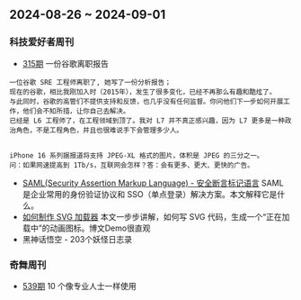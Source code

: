 ## 2024-08-26 ~ 2024-09-01
### 科技爱好者周刊
* [315期](https://github.com/ruanyf/weekly/blob/master/docs/issue-315.md) 一份谷歌离职报告
```
一位谷歌 SRE 工程师离职了, 她写了一份分析报告；
现在的谷歌，相比我刚加入时（2015年），发生了很多变化，已经不再那么有趣和酷炫了。
与此同时，谷歌的高管们不提供支持和反馈，也几乎没有任何监督。你问他们下一步如何开展工作，他们会不知所措，让你自己去解决。
已经是 L6 工程师了，在工程领域到顶了。我对 L7 并不真正感兴趣，因为 L7 更多是一种政治角色，不是工程角色，并且也很难说手下会管理多少人。


iPhone 16 系列据报道将支持 JPEG-XL 格式的图片，体积是 JPEG 的三分之一。
问：如果网速提高到 1Tb/s，互联网会怎样？答：会有更多、更大、更快的广告。
```
* [SAML(Security Assertion Markup Language) - 安全断言标记语言](https://www.sheshbabu.com/posts/visual-explanation-of-saml-authentication/) SAML 是企业常用的身份验证协议和 SSO（单点登录）解决方案。本文解释它是什么。
* [如何制作 SVG 加载器](https://www.fffuel.co/svg-spinner/) 本文一步步讲解，如何写 SVG 代码，生成一个“正在加载中”的动画图标。博文Demo很直观
* [](https://github.com/meethigher/black-wukong-youji/tree/master) 黑神话悟空 - 203个妖怪日志录

### 奇舞周刊
* [539期](https://mp.weixin.qq.com/s/HbBNxwhISigYemwVyb2INw) 10 个像专业人士一样使用 <template> HTML 标签的基本技巧
* [10 个像专业人士一样使用 <template> HTML 标签的基本技巧](https://mp.weixin.qq.com/s?__biz=MjM5MDA2MTI1MA==&mid=2649142016&idx=2&sn=fa0340ec15b81c0f086047a56baaedf1&scene=21#wechat_redirect) 页面渲染时，<template>标签内容不参与渲染，该标签主要用于临时存储通用DOM内容，做性能优化。
* [一文吃透 WebSocket 原理](https://mp.weixin.qq.com/s?__biz=MzAxODE2MjM1MA==&mid=2651621218&idx=2&sn=4d7fbc27fa1a4f7b1f76c5a831e722c6&scene=21#wechat_redirect) WebSocket协议原理面试总结文章
* [非常有用的 48 个 JavaScript 代码片段，值得收藏！](https://mp.weixin.qq.com/s?__biz=MzA4Nzg0MDM5Nw==&mid=2247521227&idx=1&sn=78b1ff4263f9140a7a0a464679c28d99&scene=21#wechat_redirect) 常用的48个JS代码片段，例如：将地址栏参数转成JSON
* [NodeJS:高性能图片格式转化](https://mp.weixin.qq.com/s?__biz=MjM5MTA1MjAxMQ==&mid=2651272622&idx=1&sn=eef3f3267824dd454370643cc9b18c0b&scene=21#wechat_redirect) Node端实现图片格式的高性能转换实践分享
* [没有轮子就自己造一个，用 fabric 写一个标尺](https://mp.weixin.qq.com/s?__biz=MzUzNjk5MTE1OQ==&mid=2247523053&idx=1&sn=ff6813971bad6055829a400672f09c07&scene=21#wechat_redirect) 使用两个canvas实现 标尺分享，fabric.js 是一个强大的基于 HTML5 <canvas> 元素的 JavaScript 库，主要用于创建和操作矢量图形以及复杂的图形对象。
* [NextJs 14 从入门到精通（长文预警）](https://mp.weixin.qq.com/s?__biz=MzA5NjUxMTM2MQ==&mid=2247503783&idx=1&sn=ed6754f015f24ac3b5104e9922227147&scene=21#wechat_redirect) 大而全的 NexJS 教程， 可收藏
* [手把手教你破解 JavaScript 深层数据](https://mp.weixin.qq.com/s?__biz=Mzg5ODA5NTM1Mw==&mid=2247502414&idx=1&sn=aee9ae22f92c4b3299532a4a78d5d96b&scene=21#wechat_redirect) [anypath](https://github.com/jsmini/anypath)库实现原理讲解
* [浅谈前端性能优化之评估工具(7种)](https://mp.weixin.qq.com/s?__biz=MzkyOTE5NzQ2Nw==&mid=2247490716&idx=2&sn=4e00c531789d10bafae545ab0496a4cf&scene=21#wechat_redirect) 常见的站点性能检测工具分享， 部分方法例如：  Webpack Bundle Analyzer， 依赖了 Webpack构建

## 2024-09-02 ~ 2024-09-08
### 科技爱好者周刊
* [316期](https://github.com/ruanyf/weekly/blob/master/docs/issue-316.md) 你一生的故事
```
每个人的一生都是一个故事，关于走过的旅程，经历的战斗，感受的苦恼和困惑。但是，大多数人的故事没有记录下来，随着日子湮没了。他们自己不会写，也不会有人帮他们写。
如果存在一种服务，可以把每个人的一生写成故事，保存下来，那该多好？前几天，我发现有人抱有一样的想法，而且居然已经动手做出来了。他的实现思路很简单，就是随身佩戴一个摄像头，每隔一段时间，自动或手动对着周围环境，拍一张照片。然后将这张照片发送到 OpenAI，让 AI 根据预先设置的提示词，用传记的作者的口吻，为照片生成一段描述。
让 AI 为你写每天的传记。以后，每个人都会有成文的“你一生的故事”，流传下去。
```
* [JS 垃圾收集机制的一个案例（英文）](https://jakearchibald.com/2024/garbage-collection-and-closures/) 作者发现自己的 JS 代码，出现了意想不到的内存泄漏。本文就讨论这个案例，为什么垃圾回收机制在这里失灵。


### 奇舞周刊
* [540期](https://mp.weixin.qq.com/s/DmAeMcgghd-SRpGyFt_tLA) Vue 3.5 正式版发布，都有哪些变化？
* [vue 3.5正式发布，有哪些变化？](https://mp.weixin.qq.com/s?__biz=MzIzNzA0NzE5Mg==&mid=2247490689&idx=1&sn=d32d586ac6313e766383c6eb850225ef&scene=21#wechat_redirect) Lazy Hydration 是将页面上的某些部分（通常是非关键内容或次要交互部分）的 "水合" 过程推迟到用户需要这些内容的时候再进行，而不是在页面加载后立即进行。
* [Rspack 1.0发布了](https://mp.weixin.qq.com/s?__biz=MzkxNDIzNTg4MA==&mid=2247489024&idx=1&sn=9fae2e658ecc7eaf145c6e44d9248f6e&scene=21#wechat_redirect) Rspack 是基于 Rust 编写的下一代 JavaScript 打包工具， 兼容 webpack 的 API 和生态，并提供 10 倍于 webpack 的构建性能。
* [一文了解Flutter 3.24 中的新功能和增强功能](https://mp.weixin.qq.com/s?__biz=MzAwODY4OTk2Mg==&mid=2652147235&idx=1&sn=9974a03bda7c8149432dd387f5672f1a&scene=21#wechat_redirect) Flutter 3.24 以及 Dart 3.5 现已在稳定渠道中正式发布。
* [得物App白屏优化系列｜归因篇](https://mp.weixin.qq.com/s?__biz=MzkxNTE3ODU0NA==&mid=2247529809&idx=1&sn=65f91634b4a815d44db5d255fdc68969&scene=21#wechat_redirect) 性能优化归因实践博文
* [探究高效组件的设计与封装之理](https://mp.weixin.qq.com/s?__biz=MzAxNDEwNjk5OQ==&mid=2650535967&idx=1&sn=832a70b8ed10c855af0b5114a6fd4758&scene=21#wechat_redirect) 始终以一个消费者的视角来开发组件
* [NextJs 14 从入门到精通](https://mp.weixin.qq.com/s?__biz=MzA5NjUxMTM2MQ==&mid=2247503783&idx=1&sn=ed6754f015f24ac3b5104e9922227147&scene=21#wechat_redirect) 重复博文
* [基于Kotlin Multiplatform的鸿蒙跨平台开发实践](https://mp.weixin.qq.com/s?__biz=Mzg3Njc0NTgwMg==&mid=2247500272&idx=1&sn=35720e7635549876ad8cb3e9f8659d97&scene=21#wechat_redirect) Kotlin Multiplatform（以下简称 KMP） 是由 JetBrains 开发的基于 Kotlin 语言的跨平台开发解决方案。本文简述了项目实践的经验总结
* [Cookie的secure属性引起循环登录问题分析及解决方案](https://mp.weixin.qq.com/s?__biz=MzI4NjY4MTU5Nw==&mid=2247499233&idx=1&sn=0203f83cd5b0ea8609ad428710bf61eb&scene=21#wechat_redirect) 本文主要分析单点登录和权限系统设计的基本原理，然后结合实际案例来分析循环登录的原因，并给出具体的解决办法。
* [AI落地前端实操，带你成为公司最懂AI的前端大佬！](https://mp.weixin.qq.com/s?__biz=MzI2MjM0MDE3MQ==&mid=2247484699&idx=1&sn=1a3246ffc65a33fbb47a9e203586f352&scene=21#wechat_redirect) 基于公司私有组件生成代码，解决问题的核心就是：让大模型知道你公司的私有组件库是什么样的。

## 2024-09-09 ~ 2024-09-15
### 科技爱好者周刊
* [317期](https://github.com/ruanyf/weekly/blob/master/docs/issue-317.md) 驴子、老虎和狮子的寓言
```
关于绿子、老虎和狮子 有趣的寓言: 观点很简单，就是不要争论。一来，有些人根本无法说服，他们不关心真相或现实，只关心自己的信念和观点获得胜利。
SpaceX 完成第一次私人公司的太空行走，以后太空旅游就不止于舱内观光了。

一家媒体公司发现，上个世纪90年代它用来存档的上万个硬盘驱动器，已经有五分之一无法读取，上面的资料可能全部遗失。人类生活已经“数字化”了，除非定期维护和备份数字介质，否则几十年后，上面的资料就可能不存在，根本无法像纸张那样，无人维护也能流传几百上千年。 -- 《是时候讨论硬盘了》
```
* [Cursor 一个真正让程序员产生危机感的 AI 编程工具](https://mp.weixin.qq.com/s/shmpkeH_FmZ53GZDpKimQw) Cursor缺点：1、成本不低， 2、数据安全

### 奇舞周刊
* [541期](https://mp.weixin.qq.com/s/GCey0l1s0zt6rd0wzqh6Kg) 暗水印显隐术助力生产排障提效｜得物技术
* [暗水印显隐术助力生产排障提效｜得物技术](https://mp.weixin.qq.com/s?__biz=MzU3MDAyNDgwNA==&mid=2247500782&idx=1&sn=6ee6ca07c06a2fe8f0168e557dbfb0a5&scene=21#wechat_redirect) 水印进化史，迭代中的水印介绍
* [携程酒店前端BFF实践](https://mp.weixin.qq.com/s?__biz=MjM5MTA1MjAxMQ==&mid=2651273003&idx=1&sn=10937c20074c652dafcfa330d4dc2dc1&scene=21#wechat_redirect) BFF 的全称是「Backend For Frontend」，顾名思义就是面向前端的后端。BFF 作为一种研发模式被提出。其作为 “面向前端的后端服务”
* [产品：你能让网页也像QQ那种一样发出右下角消息吗](https://mp.weixin.qq.com/s?__biz=MzkyOTE5NzQ2Nw==&mid=2247490892&idx=2&sn=807d84188c081447e049bfa7bb788fe8&scene=21#wechat_redirect) 一个 浏览器通知用户功能的 调研报告
* [安全赋值运算符：新的 JavaScript 提案让你告别 try catch ！](https://mp.weixin.qq.com/s?__biz=Mzk0MDMwMzQyOA==&mid=2247501283&idx=1&sn=bb65339ff7cf839a49395aaae0f0ec51&scene=21#wechat_redirect) ECMAScript 近期引入了一个新的提案： “安全赋值运算符”（Safe Assignment Operator，记作?=）
* [10 个你可能不知道的高级 JavaScript 技术](https://mp.weixin.qq.com/s?__biz=MjM5MDA2MTI1MA==&mid=2649142189&idx=2&sn=303eb1ee2f41d8d4631305b61ebe468d&scene=21#wechat_redirect) 自调用函数、充分利用控制台 、生成器、 防抖、节流等都是很实用的 编程思维
* [什么？原来前端错误上报这么简单！](https://mp.weixin.qq.com/s?__biz=MzA4Nzg0MDM5Nw==&mid=2247521293&idx=1&sn=588f9824c862ea35dfc52fc236126b13&scene=21#wechat_redirect) 通过nodejs自己搭一个错误日志上报服务
* [腾讯写码6年，我总结的技术人核心竞争力](https://mp.weixin.qq.com/s?__biz=MzU3MDAyNDgwNA==&mid=2247500782&idx=1&sn=6ee6ca07c06a2fe8f0168e557dbfb0a5&scene=21#wechat_redirect) 职业规划相关：保持好奇心地不断提问
* [【动画进阶】酷炫的多行文本随滚动颜色变换](https://mp.weixin.qq.com/s?__biz=Mzg2MDU4MzU3Nw==&mid=2247498911&idx=1&sn=f3f10dada118bd34472c32af32f03991&scene=21#wechat_redirect) 一个标签实现多行文字，滚动出现多个颜色
* [两种截然不同的 TypeScript 使用态度](https://mp.weixin.qq.com/s?__biz=MzU3MDAyNDgwNA==&mid=2247500790&idx=1&sn=c5a136194bf132d53a754f137df5af95&scene=21#wechat_redirect) 使用TS实践，思路分享

## 2024-09-16 ~ 2024-09-22
### 科技爱好者周刊
* [318期](https://github.com/ruanyf/weekly/blob/master/docs/issue-318.md) 创业咖啡馆的记忆
```
创业咖啡馆,十年前的创业氛围。
今天的风险投资，氛围已经全变了。不仅申请的难度大大上升，而且风险投资家处处在规避风险。他即使投给你，也往往要求加入回购条款。
国家应该出一个司法解释，明确如果存在“回购条款”，就不是投资合同，而是借款合同，出资者获取的股权无效。只有这样，才能不把创业者吓跑。

即使身处最冷的寒冬，我知道自己的内心深处，有一个不可战胜的夏天。-- 加缪，著名法国小说家
```
* [Node.js 的 AbortController 指南（英文）](https://betterstack.com/community/guides/scaling-nodejs/understanding-abortcontroller/) 使用 Node.js 时，取消异步操作（比如网络请求和文件系统读取）一直很棘手。本文教你怎么用 AbortController 做到这一点。
* [退休年龄计算器](https://daojishi.fun/) 用户输入出生年月和性别，该网站根据新政策，计算对应的退休年龄。

## 2024-09-23 ~ 2024-09-29
* [319期](https://github.com/ruanyf/weekly/blob/master/docs/issue-319.md) 如何拍出爆款视频
```
MrBeast 是美国第一网红，可能也是世界第一网红。他是 Youtube 订阅者最多的频道，2024年9月拥有3.17亿粉丝。
拍出爆款视频的经验总结:
1）点击率 是最重要的指标，计算公式是点击视频封面缩略图的用户数量，除以看到缩略图的用户数量。视频的标题（包括缩略图）决定了点击率，视频必须有一个吸引人的标题。
2）观看时长 - 第一分钟最关键，留存的观众从100%快速下降到66%。
3）重新参与。视频的第1分钟告诉观众，他们会看到什么，然后从第1分钟到第3分钟开始疯狂推进故事。
4）视频的中段 是第3分钟到第6分钟，在这里可以规划所有最令人兴奋和有趣的内容，目标是让观众爱上这个故事、人物以及视频本身。
5）视频的后半段。一旦有人花了6分钟看这个视频，就表示对故事投入了极大的精力，很可能会坚持看到最后。
6）总结。人们观看的时间越长，视频的效果就越好，这就是为什么我对每一秒都如此执着。

OpenAI 的估值高达1500亿美元，很多人认为它不值这么多。（1）市场上有很多规模更小、价格更便宜的模型可供选择，部分是开源的。（2）随时可能有更突破的模型出现，取代它的位置。（3）OpenAI 很多员工离职，流动到其他公司。-- 《经济学家》
Uber 打车的算法是，如果你的手机快没电了，它就会显示更高的价格。-- 《Uber 发现手机快没电时乘客愿付高价》
```
* [使用 @layer 自制一个 CSS 框架](https://www.smashingmagazine.com/2024/05/modern-css-layouts-no-framework-needed/) 一篇 CSS 高级教程，介绍使用 @layer 指令，自己写一个 CSS 框架。(目前，@layer 是 CSS 的较新功能，支持的浏览器可能有限。在使用之前，建议检查最新的浏览器兼容性表。 Chrome 99以上版本支持)
* [在线5子棋](https://passer-by.com/gobang/) 开源代码，电脑不是很聪明
* [今日三句半](https://www.threenhalf.com/) 每日外网科技新闻总结


### 奇舞周刊
* [542期](https://mp.weixin.qq.com/s/uIhZPUW3fiu9zo9Vqu23kg) 一次基于AST的大规模代码迁移实践 
